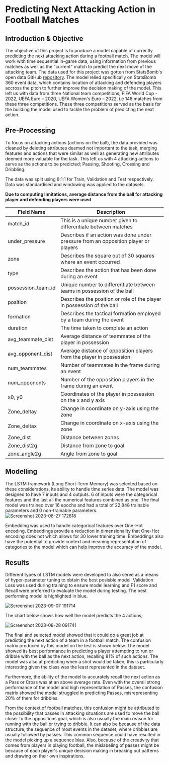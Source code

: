 # Predicting Next Attacking Action in Football Matches

## Introduction & Objective
The objective of this project is to produce a model capable of correctly predicting the next attacking action during a football match. The model will work with time sequential in-game data, using information from previous matches as well as the "current" match to predict the next move of the attacking team.
The data used for this project was gotten from StatsBomb's open data GitHub [repository](https://github.com/statsbomb/open-data). The model relied specifically on StatsBomb 360 event data, which contains location of attacking and defending players accross the pitch to further improve the decision making of the model. This left us with data from three National team competitions; FIFA World Cup - 2022, UEFA Euro – 2020, UEFA Women's Euro – 2022, i.e 146 matches from these three competitions. These three competitions served as the basis for the building the model used to tackle the problem of predicting the next action.

## Pre-Processing
To focus on attacking actions (actions on the ball), the data provided was cleaned by deleting attributes deemed not important to the task, merging features and actions that were similar as well as generating new attributes deemed more valuable for the task. This left us with 4 attacking actions to serve as the actions to be predicted; Passing, Shooting, Crossing and Dribbling. 

The data was split using 8:1:1 for Train, Validation and Test respectively. Data was standardised and windowing was applied to the datasets.

**Due to computing limitations, average distance from the ball for attacking player and defending players were used**

| Field Name          | Description |
|---------------------|-------------|
| match_id            | This is a unique number given to differentiate between matches |
| under_pressure      | Describes if an action was done under pressure from an opposition player or players |
| zone                | Describes the square out of 30 squares where an event occurred |
| type                | Describes the action that has been done during an event |
| possession_team_id  | Unique number to differentiate between teams in possession of the ball |
| position            | Describes the position or role of the player in possession of the ball |
| formation           | Describes the tactical formation employed by a team during the event |
| duration            | The time taken to complete an action |
| avg_teammate_dist   | Average distance of teammates of the player in possession |
| avg_opponent_dist   | Average distance of opposition players from the player in possession |
| num_teammates       | Number of teammates in the frame during an event |
| num_opponents       | Number of the opposition players in the frame during an event |
| x0, y0              | Coordinates of the player in possession on the x and y axis |
| Zone_deltay         | Change in coordinate on y-axis using the zone |
| Zone_deltax         | Change in coordinate on x-axis using the zone |
| Zone_dist           | Distance between zones |
| Zone_dist2g         | Distance from zone to goal |
| zone_angle2g        | Angle from zone to goal |

## Modelling
The LSTM framework (Long Short-Term Memory) was selected based on these considerations, its ability to handle time series data. The model was designed to have 7 inputs and 4 outputs. 6 of inputs were the categorical features and the last all the numerical features combined as one. The final model was trained over 16 epochs and had a total of 22,848 trainable parameters and 0 non-trainable parameters.
![Screenshot 2023-08-27 172618](https://github.com/LaseTawak/Predicting-Next-Action-in-Football-Matches/assets/69163893/3d856aa6-0c98-4420-a094-d90be192c858)

Embedding was used to handle categorical features over One-Hot encoding. Embeddings provide a reduction in dimensionality that One-Hot encoding does not which allows for 30 lower training time. Embeddings also have the potential to provide context and meaning representation of categories to the model which can help improve the accuracy of the model.

## Results
Different types of LSTM models were developed to also serve as a means of hyper-parameter tuning to obtain the best posisble model. Validation Loss was used during training to ensure model learning and F1 score and Recall were preferred to evaluate the model during testing. The best performing model is highlighted in blue.

![Screenshot 2023-09-07 191714](https://github.com/LaseTawak/Predicting-Next-Action-in-Football-Matches/assets/69163893/9f4239a7-7428-4e7d-a531-bb4c1403ccf4)


The chart below shows how well the model predicts the 4 actions;

![Screenshot 2023-08-28 091741](https://github.com/LaseTawak/Predicting-Next-Action-in-Football-Matches/assets/69163893/868f05e0-e1fb-4fe1-a588-a3f967da3541)

The final and selected model showed that it could do a great job at predicting the next action of a team in a football match. The confusion matrix produced by this model on the test is shown below. The model showed its best performance in predicting a player attempting to run or dribble with the ball as the next action, recalling 81% of such actions. The model was also  at predicting when a shot would be taken, this is particularly interesting given the class was the least represented in the dataset.

Furthermore, the ability of the model to accurately recall the next action as a Pass or Cross was at an above average rate. Even with the overall strong performance of the model and high representation of Passes, the confusion matrix showed the model struggled in predicting Passes, misrepresenting 20% of them for dribbles. 

From the context of football matches, this confusion might be attributed to the possibility that passes in attacking situations are used to move the ball closer to the oppositions goal, which is also usually the main reason for running with the ball or trying to dribble. It can also be because of the data structure, the sequence of most events in the dataset, where dribbles are usually followed by passes. This common sequence could have resulted in the model picking up a sequence bias. Also, because of the creativity that comes from players in playing football, the mislabeling of passes might be because of each player's unique decision making in breaking out patterns and drawing on their own inspirations.
